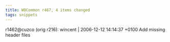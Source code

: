 ```yaml
---
title: WOCommon r467, 4 items changed
tags: snippets
---
```


r1462@cuzco (orig r216): wincent | 2006-12-12 14:14:37 +0100 Add missing header files
